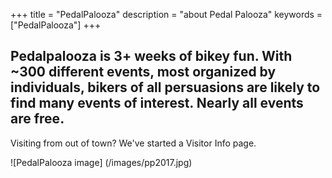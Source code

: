 +++
title = "PedalPalooza"
description = "about Pedal Palooza"
keywords = ["PedalPalooza"]
+++

## Pedalpalooza is 3+ weeks of bikey fun. With ~300 different events, most organized by individuals, bikers of all persuasions are likely to find many events of interest. Nearly all events are free.

Visiting from out of town? We've started a Visitor Info page.

![PedalPalooza image]
(/images/pp2017.jpg)


